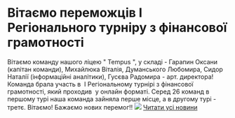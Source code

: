 
# Вітаємо переможців І Регіонального турніру з фінансової грамотності
Вітаємо команду нашого ліцею " Tempus ", у складі - Гарапин Оксани (капітан команди), Михайлюка Віталія, Думанського Любомира, Сидор Наталії (інформаційні аналітики), Гусєва Радомира - арт. директора!
Команда брала участь в  І Регіональному турнірі з фінансової грамотності, який проходив  у онлайн форматі.
Серед 26 команд в першому турі наша команда зайняла перше місце, а в другому турі - третє.
Вітаємо! Бажаємо нових перемог!!
![](/images/вітаємо-переможців-і-регіонального-турніру-з-фінансової/темпус.jpg)
[Читати усі новини](/news)
       